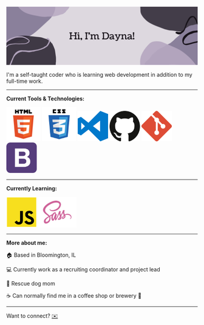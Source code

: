 ![Hero Banner](images/hero-banner.png)

I'm a self-taught coder who is learning web development in addition to my full-time work.

---

**Current Tools & Technologies:**

<p float="left">
  <img src="images/html-logo.png" width="90" height="90"/>
  <img src="images/css-logo.png" width="90" height="90"/>
  <img src="images/vs-code-logo.png" width="80" height="80"/>
  <img src="images/github-logo.png" width="80" height="80"/>
  <img src="images/git-logo.png" width="80" height="80"/>
  <img src="images/bootstrap-logo.png" width="80" height="80"/>
</p>

---

**Currently Learning:**

<p float="left">
  <img src="images/javascript-logo.png" width="80" height="80"/>
  <img src="images/sass-logo.png" width="100" height="80"/>
</p>

---

**More about me:**

:house: Based in Bloomington, IL

:computer: Currently work as a recruiting coordinator and project lead

:dog: Rescue dog mom

:coffee: Can normally find me in a coffee shop or brewery :beer:

---

Want to connect? [:envelope:](dayna.schlenker@gmail.com)